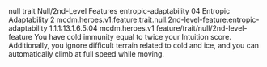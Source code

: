 <ability>
  <metadata>
    <class>null</class>
    <feature_type>trait</feature_type>
    <file_dpath>Null/2nd-Level Features</file_dpath>
    <item_id>entropic-adaptability</item_id>
    <item_index>04</item_index>
    <item_name>Entropic Adaptability</item_name>
    <level>2</level>
    <scc>mcdm.heroes.v1:feature.trait.null.2nd-level-feature:entropic-adaptability</scc>
    <scdc>1.1.1:13.1.6.5:04</scdc>
    <source>mcdm.heroes.v1</source>
    <type>feature/trait/null/2nd-level-feature</type>
  </metadata>
  <effects>
    <effect type="mundane">You have cold immunity equal to twice your Intuition score. Additionally, you ignore difficult terrain related to cold and ice, and you can automatically climb at full speed while moving.</effect>
  </effects>
</ability>
